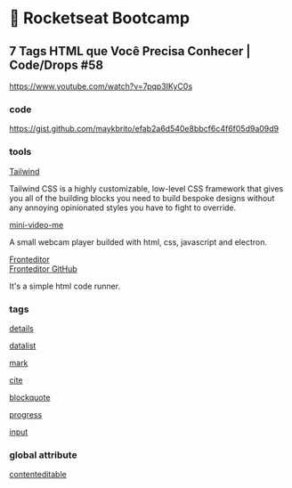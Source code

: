# :rocket: Rocketseat Bootcamp

## 7 Tags HTML que Você Precisa Conhecer | Code/Drops #58

https://www.youtube.com/watch?v=7pqp3IKyC0s

### code

https://gist.github.com/maykbrito/efab2a6d540e8bbcf6c4f6f05d9a09d9

### tools

[Tailwind](https://tailwindcss.com/)  

Tailwind CSS is a highly customizable, low-level CSS framework that gives you all of the building blocks you need to build bespoke designs without any annoying opinionated styles you have to fight to override.  

[mini-video-me](https://github.com/maykbrito/mini-video-me)  

A small webcam player builded with html, css, javascript and electron.  

[Fronteditor](https://gracious-dijkstra-c585c3.netlify.app/)  
[Fronteditor GitHub](https://github.com/maykbrito/fronteditor)  

It's a simple html code runner.  

### tags

[details](https://developer.mozilla.org/en-US/docs/Web/HTML/Element/details)  

[datalist](https://developer.mozilla.org/en-US/docs/Web/HTML/Element/datalist)  

[mark](https://developer.mozilla.org/en-US/docs/Web/HTML/Element/mark)  

[cite](https://developer.mozilla.org/en-US/docs/Web/HTML/Element/cite)  

[blockquote](https://developer.mozilla.org/en-US/docs/Web/HTML/Element/blockquote)  

[progress](https://developer.mozilla.org/en-US/docs/Web/HTML/Element/progress)  

[input](https://developer.mozilla.org/en-US/docs/Web/HTML/Element/input)  

### global attribute

[contenteditable](https://developer.mozilla.org/en-US/docs/Web/HTML/Global_attributes/contenteditable)  
